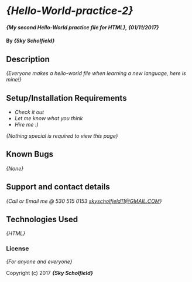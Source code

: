 # _{Hello-World-practice-2}_

#### _{My second Hello-World practice file for HTML}, {01/11/2017}_

#### By _**{Sky Scholfield}**_

## Description

_{Everyone makes a hello-world file when learning a new language, here is mine!}_

## Setup/Installation Requirements

* _Check it out_
* _Let me know what you think_
* _Hire me :)_

_{Nothing special is required to view this page}_

## Known Bugs

_{None}_

## Support and contact details

_{Call or Email me @ 530 515 0153 skyscholfield11@GMAIL.COM}_

## Technologies Used

_{HTML}_

### License

*{For anyone and everyone}*

Copyright (c) 2017 **_{Sky Scholfield}_**
